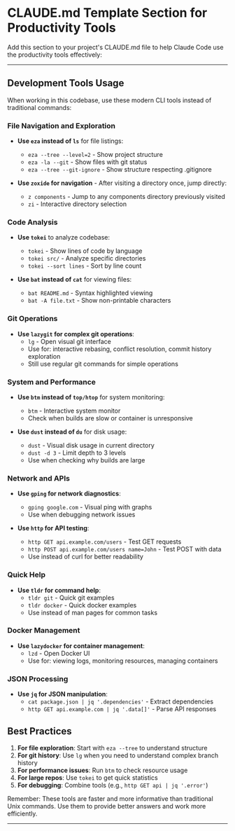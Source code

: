 # CLAUDE.md Template Section for Productivity Tools

Add this section to your project's CLAUDE.md file to help Claude Code use the productivity tools effectively:

---

## Development Tools Usage

When working in this codebase, use these modern CLI tools instead of traditional commands:

### File Navigation and Exploration
- **Use `eza` instead of `ls`** for file listings:
  - `eza --tree --level=2` - Show project structure
  - `eza -la --git` - Show files with git status
  - `eza --tree --git-ignore` - Show structure respecting .gitignore

- **Use `zoxide` for navigation** - After visiting a directory once, jump directly:
  - `z components` - Jump to any components directory previously visited
  - `zi` - Interactive directory selection

### Code Analysis
- **Use `tokei`** to analyze codebase:
  - `tokei` - Show lines of code by language
  - `tokei src/` - Analyze specific directories
  - `tokei --sort lines` - Sort by line count

- **Use `bat` instead of `cat`** for viewing files:
  - `bat README.md` - Syntax highlighted viewing
  - `bat -A file.txt` - Show non-printable characters

### Git Operations
- **Use `lazygit` for complex git operations**:
  - `lg` - Open visual git interface
  - Use for: interactive rebasing, conflict resolution, commit history exploration
  - Still use regular git commands for simple operations

### System and Performance
- **Use `btm` instead of `top/htop`** for system monitoring:
  - `btm` - Interactive system monitor
  - Check when builds are slow or container is unresponsive

- **Use `dust` instead of `du`** for disk usage:
  - `dust` - Visual disk usage in current directory
  - `dust -d 3` - Limit depth to 3 levels
  - Use when checking why builds are large

### Network and APIs
- **Use `gping` for network diagnostics**:
  - `gping google.com` - Visual ping with graphs
  - Use when debugging network issues

- **Use `http` for API testing**:
  - `http GET api.example.com/users` - Test GET requests
  - `http POST api.example.com/users name=John` - Test POST with data
  - Use instead of curl for better readability

### Quick Help
- **Use `tldr` for command help**:
  - `tldr git` - Quick git examples
  - `tldr docker` - Quick docker examples
  - Use instead of man pages for common tasks

### Docker Management
- **Use `lazydocker` for container management**:
  - `lzd` - Open Docker UI
  - Use for: viewing logs, monitoring resources, managing containers

### JSON Processing
- **Use `jq` for JSON manipulation**:
  - `cat package.json | jq '.dependencies'` - Extract dependencies
  - `http GET api.example.com | jq '.data[]'` - Parse API responses

## Best Practices

1. **For file exploration**: Start with `eza --tree` to understand structure
2. **For git history**: Use `lg` when you need to understand complex branch history
3. **For performance issues**: Run `btm` to check resource usage
4. **For large repos**: Use `tokei` to get quick statistics
5. **For debugging**: Combine tools (e.g., `http GET api | jq '.error'`)

Remember: These tools are faster and more informative than traditional Unix commands. Use them to provide better answers and work more efficiently.

---